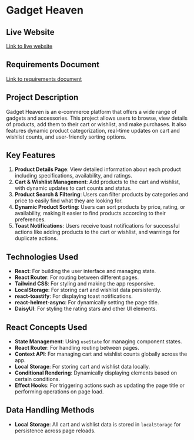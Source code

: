 # Gadget Heaven

## Live Website
[Link to live website](https://gad-heaven.surge.sh/)

## Requirements Document
[Link to requirements document](https://github.com/ProgrammingHero1/B10-A8-gadget-heaven/blob/main/Batch-10_Assignment-08.pdf)

## Project Description
Gadget Heaven is an e-commerce platform that offers a wide range of gadgets and accessories. This project allows users to browse, view details of products, add them to their cart or wishlist, and make purchases. It also features dynamic product categorization, real-time updates on cart and wishlist counts, and user-friendly sorting options.

## Key Features
1. **Product Details Page**: View detailed information about each product including specifications, availability, and ratings.
2. **Cart & Wishlist Management**: Add products to the cart and wishlist, with dynamic updates to cart counts and status.
3. **Product Search & Filtering**: Users can filter products by categories and price to easily find what they are looking for.
4. **Dynamic Product Sorting**: Users can sort products by price, rating, or availability, making it easier to find products according to their preferences.
5. **Toast Notifications**: Users receive toast notifications for successful actions like adding products to the cart or wishlist, and warnings for duplicate actions.


## Technologies Used
- **React**: For building the user interface and managing state.
- **React Router**: For routing between different pages.
- **Tailwind CSS**: For styling and making the app responsive.
- **LocalStorage**: For storing cart and wishlist data persistently.
- **react-toastify**: For displaying toast notifications.
- **react-helmet-async**: For dynamically setting the page title.
- **DaisyUI**: For styling the rating stars and other UI elements.

## React Concepts Used
- **State Management**: Using `useState` for managing component states.
- **React Router**: For handling routing between pages.
- **Context API**: For managing cart and wishlist counts globally across the app.
- **Local Storage**: For storing cart and wishlist data locally.
- **Conditional Rendering**: Dynamically displaying elements based on certain conditions.
- **Effect Hooks**: For triggering actions such as updating the page title or performing operations on page load.

## Data Handling Methods
- **Local Storage**: All cart and wishlist data is stored in `localStorage` for persistence across page reloads.


